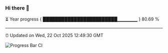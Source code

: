 ### Hi there 👋

⏳ Year progress { ████████████████████████▁▁▁▁▁▁ } 80.69 %

---

⏰ Updated on Wed, 22 Oct 2025 12:49:30 GMT

![Progress Bar CI](https://github.com/liununu/liununu/workflows/Progress%20Bar%20CI/badge.svg)
